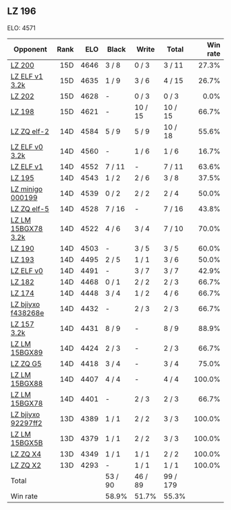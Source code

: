 ## LZ 196 ##

ELO: 4571

Opponent | Rank | ELO | Black | Write | Total | Win rate
---------|-----:|----:|-------|-------|-------|-------:
[LZ 200](LZ%20200.md) | 15D | 4646 | 3 / 8 | 0 / 3 | 3 / 11 | 27.3%
[LZ ELF v1 3.2k](LZ%20ELF%20v1%203.2k.md) | 15D | 4635 | 1 / 9 | 3 / 6 | 4 / 15 | 26.7%
[LZ 202](LZ%20202.md) | 15D | 4628 | - | 0 / 3 | 0 / 3 | 0.0%
[LZ 198](LZ%20198.md) | 15D | 4621 | - | 10 / 15 | 10 / 15 | 66.7%
[LZ ZQ elf-2](LZ%20ZQ%20elf-2.md) | 14D | 4584 | 5 / 9 | 5 / 9 | 10 / 18 | 55.6%
[LZ ELF v0 3.2k](LZ%20ELF%20v0%203.2k.md) | 14D | 4560 | - | 1 / 6 | 1 / 6 | 16.7%
[LZ ELF v1](LZ%20ELF%20v1.md) | 14D | 4552 | 7 / 11 | - | 7 / 11 | 63.6%
[LZ 195](LZ%20195.md) | 14D | 4543 | 1 / 2 | 2 / 6 | 3 / 8 | 37.5%
[LZ minigo 000199](LZ%20minigo%20000199.md) | 14D | 4539 | 0 / 2 | 2 / 2 | 2 / 4 | 50.0%
[LZ ZQ elf-5](LZ%20ZQ%20elf-5.md) | 14D | 4528 | 7 / 16 | - | 7 / 16 | 43.8%
[LZ LM 15BGX78 3.2k](LZ%20LM%2015BGX78%203.2k.md) | 14D | 4522 | 4 / 6 | 3 / 4 | 7 / 10 | 70.0%
[LZ 190](LZ%20190.md) | 14D | 4503 | - | 3 / 5 | 3 / 5 | 60.0%
[LZ 193](LZ%20193.md) | 14D | 4495 | 2 / 5 | 1 / 1 | 3 / 6 | 50.0%
[LZ ELF v0](LZ%20ELF%20v0.md) | 14D | 4491 | - | 3 / 7 | 3 / 7 | 42.9%
[LZ 182](LZ%20182.md) | 14D | 4468 | 0 / 1 | 2 / 2 | 2 / 3 | 66.7%
[LZ 174](LZ%20174.md) | 14D | 4448 | 3 / 4 | 1 / 2 | 4 / 6 | 66.7%
[LZ bjiyxo f438268e](LZ%20bjiyxo%20f438268e.md) | 14D | 4432 | - | 2 / 3 | 2 / 3 | 66.7%
[LZ 157 3.2k](LZ%20157%203.2k.md) | 14D | 4431 | 8 / 9 | - | 8 / 9 | 88.9%
[LZ LM 15BGX89](LZ%20LM%2015BGX89.md) | 14D | 4424 | 2 / 3 | - | 2 / 3 | 66.7%
[LZ ZQ G5](LZ%20ZQ%20G5.md) | 14D | 4418 | 3 / 4 | - | 3 / 4 | 75.0%
[LZ LM 15BGX88](LZ%20LM%2015BGX88.md) | 14D | 4407 | 4 / 4 | - | 4 / 4 | 100.0%
[LZ LM 15BGX78](LZ%20LM%2015BGX78.md) | 14D | 4401 | - | 2 / 3 | 2 / 3 | 66.7%
[LZ bjiyxo 92297ff2](LZ%20bjiyxo%2092297ff2.md) | 13D | 4389 | 1 / 1 | 2 / 2 | 3 / 3 | 100.0%
[LZ LM 15BGX5B](LZ%20LM%2015BGX5B.md) | 13D | 4379 | 1 / 1 | 2 / 2 | 3 / 3 | 100.0%
[LZ ZQ X4](LZ%20ZQ%20X4.md) | 13D | 4349 | 1 / 1 | 1 / 1 | 2 / 2 | 100.0%
[LZ ZQ X2](LZ%20ZQ%20X2.md) | 13D | 4293 | - | 1 / 1 | 1 / 1 | 100.0%
Total | | | 53 / 90 | 46 / 89 | 99 / 179 | 
Win rate| | | 58.9% | 51.7% | 55.3% | 
